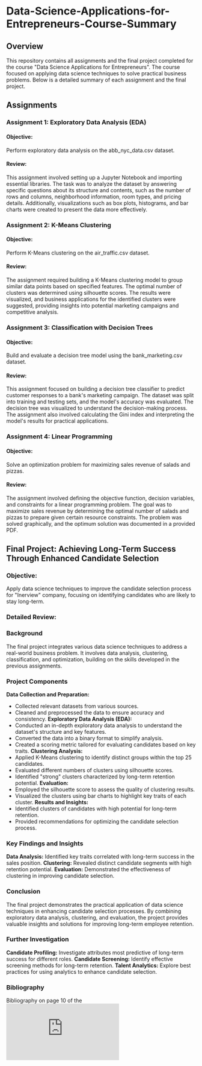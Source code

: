 # Data-Science-Applications-for-Entrepreneurs-Course-Summary

## Overview

This repository contains all assignments and the final project completed for the course "Data Science Applications for Entrepreneurs". The course focused on applying data science techniques to solve practical business problems. Below is a detailed summary of each assignment and the final project.

## Assignments
### Assignment 1: Exploratory Data Analysis (EDA)
#### Objective: 
Perform exploratory data analysis on the abb_nyc_data.csv dataset.
#### Review:
This assignment involved setting up a Jupyter Notebook and importing essential libraries. The task was to analyze the dataset by answering specific questions about its structure and contents, such as the number of rows   and columns, neighborhood information, room types, and pricing details. Additionally, visualizations such as box plots, histograms, and bar charts were created to present the data more effectively.

### Assignment 2: K-Means Clustering
#### Objective: 
Perform K-Means clustering on the air_traffic.csv dataset.
#### Review:
The assignment required building a K-Means clustering model to group similar data points based on specified features. The optimal number of clusters was determined using silhouette scores. The results were visualized, and business applications for the identified clusters were suggested, providing insights into potential marketing campaigns and competitive analysis.

### Assignment 3: Classification with Decision Trees
#### Objective: 
Build and evaluate a decision tree model using the bank_marketing.csv dataset.
#### Review:
This assignment focused on building a decision tree classifier to predict customer responses to a bank's marketing campaign. The dataset was split into training and testing sets, and the model's accuracy was evaluated. The decision tree was visualized to understand the decision-making process. The assignment also involved calculating the Gini index and interpreting the model's results for practical applications.

### Assignment 4: Linear Programming
#### Objective: 
Solve an optimization problem for maximizing sales revenue of salads and pizzas.
#### Review:
The assignment involved defining the objective function, decision variables, and constraints for a linear programming problem. The goal was to maximize sales revenue by determining the optimal number of salads and pizzas to prepare given certain resource constraints. The problem was solved graphically, and the optimum solution was documented in a provided PDF.

## Final Project: Achieving Long-Term Success Through Enhanced Candidate Selection
### Objective: 
Apply data science techniques to improve the candidate selection process for "Inerview" company, focusing on identifying candidates who are likely to stay long-term.
### Detailed Review:
### Background
The final project integrates various data science techniques to address a real-world business problem. It involves data analysis, clustering, classification, and optimization, building on the skills developed in the previous assignments.
### Project Components
**Data Collection and Preparation:**
  - Collected relevant datasets from various sources.
  - Cleaned and preprocessed the data to ensure accuracy and consistency.
**Exploratory Data Analysis (EDA):**
  - Conducted an in-depth exploratory data analysis to understand the dataset's structure and key features.
  - Converted the data into a binary format to simplify analysis.
  - Created a scoring metric tailored for evaluating candidates based on key traits.
**Clustering Analysis:**
  - Applied K-Means clustering to identify distinct groups within the top 25 candidates.
  - Evaluated different numbers of clusters using silhouette scores.
  - Identified "strong" clusters characterized by long-term retention potential.
**Evaluation:**
  - Employed the silhouette score to assess the quality of clustering results.
  - Visualized the clusters using bar charts to highlight key traits of each cluster.
**Results and Insights:**
  - Identified clusters of candidates with high potential for long-term retention.
  - Provided recommendations for optimizing the candidate selection process.
### Key Findings and Insights
**Data Analysis:** Identified key traits correlated with long-term success in the sales position.
**Clustering:** Revealed distinct candidate segments with high retention potential.
**Evaluation:** Demonstrated the effectiveness of clustering in improving candidate selection.
### Conclusion
The final project demonstrates the practical application of data science techniques in enhancing candidate selection processes. By combining exploratory data analysis, clustering, and evaluation, the project provides valuable insights and solutions for improving long-term employee retention.
### Further Investigation
**Candidate Profiling:** Investigate attributes most predictive of long-term success for different roles.
**Candidate Screening:** Identify effective screening methods for long-term retention.
**Talent Analytics:** Explore best practices for using analytics to enhance candidate selection.
### Bibliography
Bibliography on page 10 of the ![DS_report](https://github.com/OmerDahan1/Data-Science-Applications-for-Entrepreneurs---Course-Summary/blob/main/Final%20Project%20-%20Data%20Science/DS_report.pdf)


